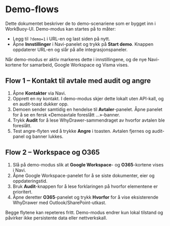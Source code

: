 # Demo-flows

Dette dokumentet beskriver de to demo-scenariene som er bygget inn i WorkBuoy-UI. Demo-modus kan startes på to måter:

- Legg til `?demo=1` i URL-en og last siden på nytt.
- Åpne **Innstillinger** i Navi-panelet og trykk på **Start demo**. Knappen oppdaterer URL-en og slår på alle integrasjonspaneler.

Når demo-modus er aktiv markeres dette i innstillingene, og de nye Navi-kortene for samarbeid, Google Workspace og Visma vises.

## Flow 1 – Kontakt til avtale med audit og angre

1. Åpne **Kontakter** via Navi.
2. Opprett en ny kontakt. I demo-modus skjer dette lokalt uten API-kall, og en audit-toast dukker opp.
3. Demoen sender samtidig en hendelse til **Avtaler**-panelet. Åpne panelet for å se en fersk «Demoavtale foreslått …»-banner.
4. Trykk **Audit** for å lese WhyDrawer-sammendraget av hvorfor avtalen ble foreslått.
5. Test angre-flyten ved å trykke **Angre** i toasten. Avtalen fjernes og audit-panel og banner lukkes.

## Flow 2 – Workspace og O365

1. Slå på demo-modus slik at **Google Workspace**- og **O365**-kortene vises i Navi.
2. Åpne Google Workspace-panelet for å se siste dokumenter, eier og oppdateringstid.
3. Bruk **Audit**-knappen for å lese forklaringen på hvorfor elementene er prioritert.
4. Åpne deretter **O365**-panelet og trykk **Hvorfor** for å vise eksisterende WhyDrawer med Outlook/SharePoint-utkast.

Begge flytene kan repeteres fritt. Demo-modus endrer kun lokal tilstand og påvirker ikke persistente data eller nettverkskall.

